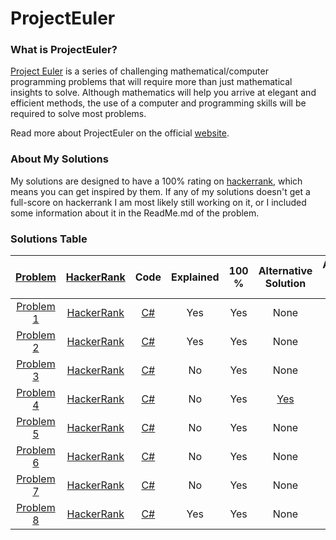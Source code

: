 # ProjectEuler

### What is ProjectEuler?

[Project Euler](https://projecteuler.net/) is a series of challenging mathematical/computer programming problems that will require more than just mathematical insights to solve. Although mathematics will help you arrive at elegant and efficient methods, the use of a computer and programming skills will be required to solve most problems.

Read more about ProjectEuler on the official [website](https://projecteuler.net/).

### About My Solutions

My solutions are designed to have a 100% rating on [hackerrank](https://www.hackerrank.com/), which means you can get inspired by them. If any of my solutions doesn't get a full-score on hackerrank I am most likely still working on it, or I included some information about it in the ReadMe.md of the problem.

### Solutions Table
 
| [Problem](https://projecteuler.net/archives) | [HackerRank](https://www.hackerrank.com/contests/projecteuler/challenges) | Code | Explained | 100 % | Alternative Solution | Alternative Solution Score |
| :---: | :---:| :---:| :---:| :---:| :---:| :---:|
| [Problem 1](https://projecteuler.net/problem=1) | [HackerRank](https://www.hackerrank.com/contests/projecteuler/challenges/euler001/problem?isFullScreen=true) | [C#](https://github.com/Fotasteam/ProjectEuler/blob/main/Project%20Euler%20%231%3A%20Multiples%20of%203%20and%205/Problem1.md) | Yes | Yes | None |  None | 
| [Problem 2](https://projecteuler.net/problem=2) | [HackerRank](https://www.hackerrank.com/contests/projecteuler/challenges/euler002/problem?isFullScreen=true) | [C#](https://github.com/Fotasteam/ProjectEuler/blob/main/Project%20Euler%20%232:%20Even%20Fibonacci%20numbers/ReadMe.md) | Yes | Yes | None | None | 
| [Problem 3](https://projecteuler.net/problem=3) | [HackerRank](https://www.hackerrank.com/contests/projecteuler/challenges/euler003/problem?isFullScreen=true) | [C#](https://github.com/Fotasteam/ProjectEuler/blob/main/Project%20Euler%20%233%3A%20Largest%20prime%20factor/Main.cs) | No | Yes | None | None | 
| [Problem 4](https://projecteuler.net/problem=4) | [HackerRank](https://www.hackerrank.com/contests/projecteuler/challenges/euler004/problem?isFullScreen=true) | [C#](https://github.com/Fotasteam/ProjectEuler/blob/main/Project%20Euler%20%234%3A%20Largest%20palindrome%20product/FullScore.cs) | No | Yes | [Yes](https://github.com/Fotasteam/ProjectEuler/blob/main/Project%20Euler%20%234%3A%20Largest%20palindrome%20product/SlowAnswer.cs) | 25% | 
| [Problem 5](https://projecteuler.net/problem=5) | [HackerRank](https://www.hackerrank.com/contests/projecteuler/challenges/euler005/problem?isFullScreen=true) | [C#](https://github.com/Fotasteam/ProjectEuler/blob/main/Project%20Euler%20%235%3A%20Smallest%20multiple/Main.cs) | No | Yes | None | None | 
| [Problem 6](https://projecteuler.net/problem=6) | [HackerRank](https://www.hackerrank.com/contests/projecteuler/challenges/euler006/problem?isFullScreen=true) | [C#](https://github.com/Fotasteam/ProjectEuler/blob/main/Project%20Euler%20%236%3A%20Sum%20square%20difference/Main.cs) | No | Yes | None | None | 
| [Problem 7](https://projecteuler.net/problem=7) | [HackerRank](https://www.hackerrank.com/contests/projecteuler/challenges/euler007/problem?isFullScreen=true) | [C#](https://github.com/Fotasteam/ProjectEuler/blob/main/Project%20Euler%20%237%3A%2010001st%20prime/Main.cs) | No | Yes | None | None | 
| [Problem 8](https://projecteuler.net/problem=8) | [HackerRank](https://www.hackerrank.com/contests/projecteuler/challenges/euler008/problem?isFullScreen=true) | [C#](https://github.com/Fotasteam/ProjectEuler/blob/main/Project%20Euler%20%238:%20Largest%20product%20in%20a%20series/ReadMe.md) | Yes | Yes | None | None | 
